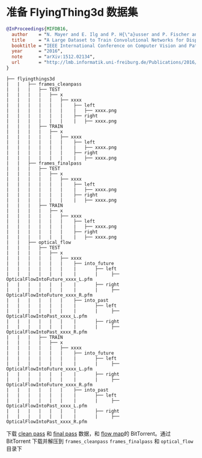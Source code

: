 # 准备 FlyingThing3d 数据集

<!-- [DATASET] -->

```bibtex
@InProceedings{MIFDB16,
  author    = "N. Mayer and E. Ilg and P. H{\"a}usser and P. Fischer and D. Cremers and A. Dosovitskiy and T. Brox",
  title     = "A Large Dataset to Train Convolutional Networks for Disparity, Optical Flow, and Scene Flow Estimation",
  booktitle = "IEEE International Conference on Computer Vision and Pattern Recognition (CVPR)",
  year      = "2016",
  note      = "arXiv:1512.02134",
  url       = "http://lmb.informatik.uni-freiburg.de/Publications/2016/MIFDB16"
}
```

```text
├── flyingthings3d
|   |   ├── frames_cleanpass
|   |   |   ├── TEST
|   |   |   |   ├── x
|   |   |   |   |   ├── xxxx
|   |   |   |   |   |    ├── left
|   |   |   |   |   |    |   ├── xxxx.png
|   |   |   |   |   |    ├── right
|   |   |   |   |   |    |   ├── xxxx.png
|   |   |   ├── TRAIN
|   |   |   |   ├── x
|   |   |   |   |   ├── xxxx
|   |   |   |   |   |    ├── left
|   |   |   |   |   |    |   ├── xxxx.png
|   |   |   |   |   |    ├── right
|   |   |   |   |   |    |   ├── xxxx.png
|   |   ├── frames_finalpass
|   |   |   ├── TEST
|   |   |   |   ├── x
|   |   |   |   |   ├── xxxx
|   |   |   |   |   |    ├── left
|   |   |   |   |   |    |   ├── xxxx.png
|   |   |   |   |   |    ├── right
|   |   |   |   |   |    |   ├── xxxx.png
|   |   |   ├── TRAIN
|   |   |   |   ├── x
|   |   |   |   |   ├── xxxx
|   |   |   |   |   |    ├── left
|   |   |   |   |   |    |   ├── xxxx.png
|   |   |   |   |   |    ├── right
|   |   |   |   |   |    |   ├── xxxx.png
|   |   ├── optical_flow
|   |   |   ├── TEST
|   |   |   |   ├── x
|   |   |   |   |   ├── xxxx
|   |   |   |   |   |    ├── into_future
|   |   |   |   |   |    |       ├── left
|   |   |   |   |   |    |       |     ├── OpticalFlowIntoFuture_xxxx_L.pfm
|   |   |   |   |   |    |       ├── right
|   |   |   |   |   |    |       |     ├── OpticalFlowIntoFuture_xxxx_R.pfm
|   |   |   |   |   |    ├── into_past
|   |   |   |   |   |    |       ├── left
|   |   |   |   |   |    |       |     ├── OpticalFlowIntoPast_xxxx_L.pfm
|   |   |   |   |   |    |       ├── right
|   |   |   |   |   |    |       |     ├── OpticalFlowIntoPast_xxxx_R.pfm
|   |   |   ├── TRAIN
|   |   |   |   ├── x
|   |   |   |   |   ├── xxxx
|   |   |   |   |   |    ├── into_future
|   |   |   |   |   |    |       ├── left
|   |   |   |   |   |    |       |     ├── OpticalFlowIntoFuture_xxxx_L.pfm
|   |   |   |   |   |    |       ├── right
|   |   |   |   |   |    |       |     ├── OpticalFlowIntoFuture_xxxx_R.pfm
|   |   |   |   |   |    ├── into_past
|   |   |   |   |   |    |       ├── left
|   |   |   |   |   |    |       |     ├── OpticalFlowIntoPast_xxxx_L.pfm
|   |   |   |   |   |    |       ├── right
|   |   |   |   |   |    |       |     ├── OpticalFlowIntoPast_xxxx_R.pfm
```

下载 [clean pass](https://lmb.informatik.uni-freiburg.de/data/SceneFlowDatasets_CVPR16/Release_april16/data/FlyingThings3D/raw_data/flyingthings3d__frames_cleanpass.tar.torrent) 和 [final pass](https://lmb.informatik.uni-freiburg.de/data/SceneFlowDatasets_CVPR16/Release_april16/data/FlyingThings3D/raw_data/flyingthings3d__frames_finalpass.tar.torrent) 数据，和 [flow map](https://lmb.informatik.uni-freiburg.de/data/SceneFlowDatasets_CVPR16/Release_april16/data/FlyingThings3D/derived_data/flyingthings3d__optical_flow.tar.bz2.torrent)的 BitTorrent。通过 BitTorrent 下载并解压到 `frames_cleanpass` `frames_finalpass` 和 `optical_flow`　目录下
